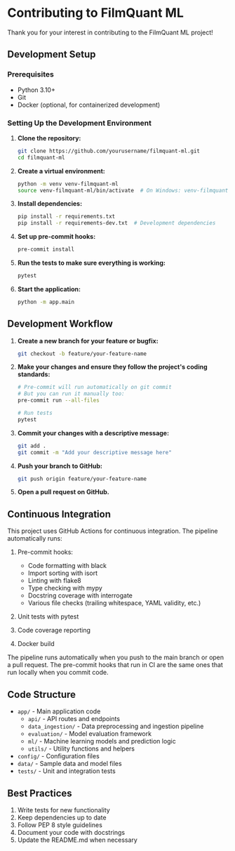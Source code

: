 # Contributing to FilmQuant ML

Thank you for your interest in contributing to the FilmQuant ML project!

## Development Setup

### Prerequisites

* Python 3.10+
* Git
* Docker (optional, for containerized development)

### Setting Up the Development Environment

1. **Clone the repository:**
   ```bash
   git clone https://github.com/yourusername/filmquant-ml.git
   cd filmquant-ml
   ```

2. **Create a virtual environment:**
   ```bash
   python -m venv venv-filmquant-ml
   source venv-filmquant-ml/bin/activate  # On Windows: venv-filmquant-ml\Scripts\activate
   ```

3. **Install dependencies:**
   ```bash
   pip install -r requirements.txt
   pip install -r requirements-dev.txt  # Development dependencies
   ```

4. **Set up pre-commit hooks:**
   ```bash
   pre-commit install
   ```

5. **Run the tests to make sure everything is working:**
   ```bash
   pytest
   ```

6. **Start the application:**
   ```bash
   python -m app.main
   ```

## Development Workflow

1. **Create a new branch for your feature or bugfix:**
   ```bash
   git checkout -b feature/your-feature-name
   ```

2. **Make your changes and ensure they follow the project's coding standards:**
   ```bash
   # Pre-commit will run automatically on git commit
   # But you can run it manually too:
   pre-commit run --all-files

   # Run tests
   pytest
   ```

3. **Commit your changes with a descriptive message:**
   ```bash
   git add .
   git commit -m "Add your descriptive message here"
   ```

4. **Push your branch to GitHub:**
   ```bash
   git push origin feature/your-feature-name
   ```

5. **Open a pull request on GitHub.**

## Continuous Integration

This project uses GitHub Actions for continuous integration. The pipeline automatically runs:

1. Pre-commit hooks:
   - Code formatting with black
   - Import sorting with isort
   - Linting with flake8
   - Type checking with mypy
   - Docstring coverage with interrogate
   - Various file checks (trailing whitespace, YAML validity, etc.)

2. Unit tests with pytest

3. Code coverage reporting

4. Docker build

The pipeline runs automatically when you push to the main branch or open a pull request. The pre-commit hooks that run in CI are the same ones that run locally when you commit code.

## Code Structure

* `app/` - Main application code
  * `api/` - API routes and endpoints
  * `data_ingestion/` - Data preprocessing and ingestion pipeline
  * `evaluation/` - Model evaluation framework
  * `ml/` - Machine learning models and prediction logic
  * `utils/` - Utility functions and helpers
* `config/` - Configuration files
* `data/` - Sample data and model files
* `tests/` - Unit and integration tests

## Best Practices

1. Write tests for new functionality
2. Keep dependencies up to date
3. Follow PEP 8 style guidelines
4. Document your code with docstrings
5. Update the README.md when necessary
